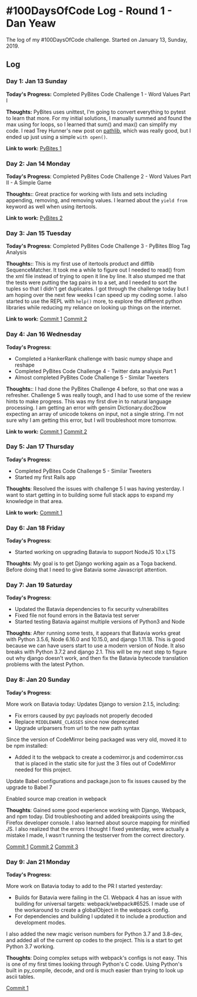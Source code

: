 # #100DaysOfCode Log - Round 1 - Dan Yeaw

The log of my #100DaysOfCode challenge. Started on January 13, Sunday, 2019.

## Log

### Day 1: Jan 13 Sunday

**Today's Progress:** Completed PyBites Code Challenge 1 -
Word Values Part I

**Thoughts:** PyBites uses unittest, I'm going to convert everything to
pytest to learn that more. For my initial solutions, I manually summed
and found the max using for loops, so I learned that sum() and max() can
simplify my code. I read Trey Hunner's new post on
[pathlib](https://treyhunner.com/2018/12/why-you-should-be-using-pathlib/),
which was really good, but I ended up just using a simple `with open()`.

**Link to work:** [PyBites 1](https://github.com/danyeaw/pybites-challenges/commit/3c08c17676ff9fc4aa3d6d7c5ed4d6ee9ddc79f8)

### Day 2: Jan 14 Monday

**Today's Progress**: Completed PyBites Code Challenge 2 -
Word Values Part II - A Simple Game

**Thoughts:**: Great practice for working with lists and sets including
appending, removing, and removing values. I learned about the `yield from`
keyword as well when using itertools. 

**Link to work:** [PyBites 2](https://github.com/danyeaw/pybites-challenges/blob/master/02/game.py)

### Day 3: Jan 15 Tuesday

**Today's Progress**: Completed PyBites Code Challenge 3 -
PyBites Blog Tag Analysis

**Thoughts:**: This is my first use of itertools product and difflib
SequenceMatcher. It took me a while to figure out I needed to read() from
the xml file instead of trying to open it line by line. It also stumped
me that the tests were putting the tag pairs in to a set, and I needed to
sort the tuples so that I didn't get duplicates. I got through the challenge
today but I am hoping over the next few weeks I can speed up my coding some.
I also started to use the REPL with `help()` more, to explore the different
python libraries while reducing my reliance on looking up things on the
internet.

**Link to work:** 
[Commit 1](https://github.com/danyeaw/pybites-challenges/commit/45d5552c82df35338289da414bc9c0fb201033c5)
[Commit 2](https://github.com/danyeaw/pybites-challenges/commit/aa7f37fdf5d3a57d629afc1ea467285ae7b94fbc)

### Day 4: Jan 16 Wednesday

**Today's Progress**:

- Completed a HankerRank challenge with basic numpy shape and reshape
- Completed PyBites Code Challenge 4 - Twitter data analysis Part 1
- Almost completed PyBites Code Challenge 5 - Similar Tweeters

**Thoughts:**: I had done the PyBites Challenge 4 before, so that one was
a refresher. Challenge 5 was really tough, and I had to use some of the
review hints to make progress. This was my first dive in to natural
language processing. I am getting an error with gensim Dictionary.doc2bow
expecting an array of unicode tokens on input, not a single string. I'm
not sure why I am getting this error, but I will troubleshoot more tomorrow.

**Link to work:** 
[Commit 1](https://github.com/danyeaw/pybites-challenges/commit/0203532d094b37a5a85a93ec42038ba9ccbd3512)
[Commit 2](https://github.com/danyeaw/pybites-challenges/commit/77125b3e93f2ac98f61240a800535b715e5e8adb)

### Day 5: Jan 17 Thursday

**Today's Progress**:

- Completed PyBites Code Challenge 5 - Similar Tweeters
- Started my first Rails app

**Thoughts**: Resolved the issues with challenge 5 I was having yesterday.
I want to start getting in to building some full stack apps to expand my
knowledge in that area.

**Link to work:** 
[Commit 1](https://github.com/danyeaw/pybites-challenges/commit/bbecc2bef9d203d5f09fe36b230ec8312ddaf2ed)

### Day 6: Jan 18 Friday

**Today's Progress**:

- Started working on upgrading Batavia to support NodeJS 10.x LTS

**Thoughts**: My goal is to get Django working again as a Toga backend.
Before doing that I need to give Batavia some Javascript attention.

### Day 7: Jan 19 Saturday

**Today's Progress**:

- Updated the Batavia dependencies to fix security vulnerabilites
- Fixed file not found errors in the Batavia test server
- Started testing Batavia against multiple versions of Python3 and Node

**Thoughts**: After running some tests, it appears that Batavia works great
with Python 3.5.6, Node 6.16.0 and 10.15.0, and django 1.11.18. This is
good because we can have users start to use a modern version of Node. 
It also breaks with Python 3.7.2 and django 2.1. This will be my next step
to figure out why django doesn't work, and then fix the Batavia bytecode
translation problems with the latest Python.

### Day 8: Jan 20 Sunday

**Today's Progress**:

More work on Batavia today:
Updates Django to version 2.1.5, including:
- Fix errors caused by pyc payloads not properly decoded
- Replace `MIDDLEWARE_CLASSES` since now deprecated
- Upgrade urlparsers from url to the new path syntax

Since the version of CodeMirror being packaged was very old, moved it to be npm installed:

- Added it to the webpack to create a codemirror.js and codemirror.css that is placed in the static site for just the 3 files out of CodeMirror needed for this project.

Update Babel configurations and package.json to fix issues caused by the upgrade to Babel 7

Enabled source map creation in webpack

**Thoughts**: Gained some good experience working with Django, Webpack,
and npm today. Did troubleshooting and added breakpoints using the
Firefox developer console. I also learned about source mapping for minified
JS. I also realized that the errors I thought I fixed yesterday, were
actually a mistake I made, I wasn't running the testserver from the correct
directory.

[Commit 1](https://github.com/pybee/batavia/pull/770/commits/27febe2458ad81d8b4af37932a43e2fcef7146fe)
[Commit 2](https://github.com/pybee/batavia/pull/770/commits/1c588819861958bc94fd70b8f102cc7862e43202)
[Commit 3](https://github.com/pybee/batavia/pull/770/commits/96ae4a135f842d2f03d317c2cac3aa4d88ee436f)

### Day 9: Jan 21 Monday

**Today's Progress**:

More work on Batavia today to add to the PR I started yesterday:
- Builds for Batavia were failing in the CI. Webpack 4 has an issue with
building for universal targets: webpack/webpack#6525. I made use of the
workaround to create a globalObject in the webpack config.
- For dependencies and building I updated it to include a production and
development modes.

I also added the new magic verison numbers for Python 3.7 and 3.8-dev, and
added all of the current op codes to the project. This is a start to get
Python 3.7 working.

**Thoughts**: Doing complex setups with webpack's configs is not easy.
This is one of my first times looking through Python's C code. Using
Python's built in py_compile, decode, and ord is much easier than trying
to look up ascii tables.

[Commit 1](https://github.com/pybee/batavia/pull/770/commits/c6a1372dbd6b3f7bc595bffb0ac7426865f46c3f)
